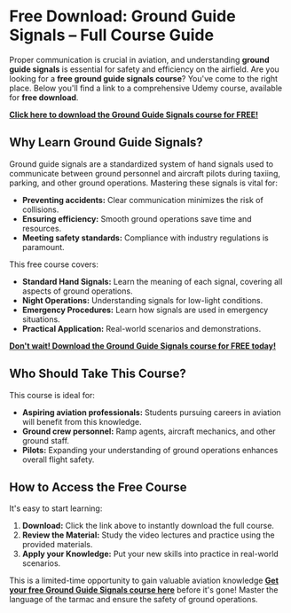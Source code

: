 # Free Download: Ground Guide Signals – Full Course Guide

Proper communication is crucial in aviation, and understanding **ground guide signals** is essential for safety and efficiency on the airfield. Are you looking for a **free ground guide signals course**? You've come to the right place. Below you'll find a link to a comprehensive Udemy course, available for **free download**.

[**Click here to download the Ground Guide Signals course for FREE!**](https://udemywork.com/ground-guide-signals)

## Why Learn Ground Guide Signals?

Ground guide signals are a standardized system of hand signals used to communicate between ground personnel and aircraft pilots during taxiing, parking, and other ground operations. Mastering these signals is vital for:

*   **Preventing accidents:** Clear communication minimizes the risk of collisions.
*   **Ensuring efficiency:** Smooth ground operations save time and resources.
*   **Meeting safety standards:** Compliance with industry regulations is paramount.

This free course covers:

*   **Standard Hand Signals:** Learn the meaning of each signal, covering all aspects of ground operations.
*   **Night Operations:** Understanding signals for low-light conditions.
*   **Emergency Procedures:** Learn how signals are used in emergency situations.
*   **Practical Application:** Real-world scenarios and demonstrations.

[**Don't wait! Download the Ground Guide Signals course for FREE today!**](https://udemywork.com/ground-guide-signals)

## Who Should Take This Course?

This course is ideal for:

*   **Aspiring aviation professionals:** Students pursuing careers in aviation will benefit from this knowledge.
*   **Ground crew personnel:** Ramp agents, aircraft mechanics, and other ground staff.
*   **Pilots:** Expanding your understanding of ground operations enhances overall flight safety.

## How to Access the Free Course

It's easy to start learning:

1.  **Download:** Click the link above to instantly download the full course.
2.  **Review the Material:** Study the video lectures and practice using the provided materials.
3.  **Apply your Knowledge:** Put your new skills into practice in real-world scenarios.

This is a limited-time opportunity to gain valuable aviation knowledge **[Get your free Ground Guide Signals course here](https://udemywork.com/ground-guide-signals)** before it's gone! Master the language of the tarmac and ensure the safety of ground operations.
